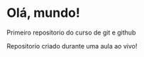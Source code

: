 # Olá, mundo!
 Primeiro repositorio do curso de git e github

Repositorio criado durante uma aula ao vivo!